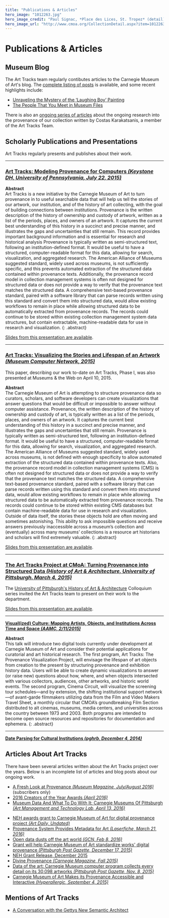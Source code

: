 ```yaml
---
title: "Publications & Articles"
hero_image: "1012263.jpg"
hero_image_credit: "Paul Signac, *Place des Lices, St. Tropez* (detail), 1893. Carnegie Museum of Art, Acquired through the generosity of the Sarah Mellon Scaife Family, 66.24.2."
hero_image_url: "http://www.cmoa.org/CollectionDetail.aspx?item=1012263"
---
```


# Publications & Articles

## Museum Blog

The Art Tracks team regularly contibutes articles to the Carnegie Museum of Art's blog. 
The [complete listing of posts](http://blog.cmoa.org/category/series/art-tracks/) is available, and some recent highlights include:

* [Unraveling the Mystery of the ‘Laughing Boy’ Painting](http://blog.cmoa.org/2016/04/unraveling-the-mystery-of-the-laughing-boy-painting/)
* [The People That You Meet in Museum Files](http://blog.cmoa.org/2014/12/art-tracks-the-people-that-you-meet-in-museum-files/)

There is also an [ongoing series of articles](http://blog.cmoa.org/category/series/collectors/) about the ongoing research into the provenance of our collection written by Costas Karakatsanis, a member of the Art Tracks Team.


## Scholarly Publications and Presentations

Art Tracks regularly presents and publishes about their work. 

---

### **[Art Tracks: Modeling Provenance for Computers *(Keystone DH, University of Pennsylvania, July 22, 2015)*](http://keystonedh.network/2015/)**

>
  **Abstract**  
  Art Tracks is a new initiative by the Carnegie Museum of Art to turn provenance in to useful searchable data that will help us tell the stories of our artwork, our institution, and of the history of art collecting, with the goal of building connections between institutions. Provenance is the written description of the history of ownership and custody of artwork, written as a list of the periods, places, and owners of an artwork. It captures the current best understanding of this history in a succinct and precise manner, and illustrates the gaps and uncertainties that still remain. This record provides important background information and is essential for research and historical analysis Provenance is typically written as semi-structured text, following an institution-defined format. It would be useful to have a structured, computer-readable format for this data, allowing for search, visualization, and aggregated research. The American Alliance of Museums suggested standard, widely used across museums, is not sufficiently specific, and this prevents automated extraction of the structured data contained within provenance texts. Additionally, the provenance record model in collection management systems is often not designed for structured data or does not provide a way to verify that the provenance text matches the structured data. A comprehensive text-based provenance standard, paired with a software library that can parse records written using this standard and convert them into structured data, would allow existing workflows to remain in place while allowing structured data to be automatically extracted from provenance records. The records could continue to be stored within existing collection management system data structures, but contain extractable, machine-readable data for use in research and visualization.
{: .abstract}

[Slides from this presentation are available](http://www.slideshare.net/TraceyBergFulton/art-tracks-at-keystone-dh).

---

### **[Art Tracks:  Visualizing the Stories and Lifespan of an Artwork *(Museum Computer Network, 2015)*](http://mw2015.museumsandtheweb.com/proposal/art-tracks-visualizing-the-stories-and-lifespan-of-an-artwork/)**

This paper, describing our work to-date on Art Tracks, Phase I, was also presented at Museums & the Web on April 10, 2015.  

>
  **Abstract**  
  The Carnegie Museum of Art is attempting to structure provenance data so curators, scholars, and software developers can create visualizations that answer questions that would be difficult or impossible to answer without computer assistance. Provenance, the written description of the history of ownership and custody of art, is typically written as a list of the periods, places, and owners of an artwork. It captures the current best understanding of this history in a succinct and precise manner, and illustrates the gaps and uncertainties that still remain. Provenance is typically written as semi-structured text, following an institution-defined format. It would be useful to have a structured, computer-readable format for this data, allowing for search, visualization, and aggregated research. The American Alliance of Museums suggested standard, widely used across museums, is not defined with enough specificity to allow automated extraction of the structured data contained within provenance texts. Also, the provenance record model in collection management systems (CMS) is often not designed for structured data or does not provide a way to verify that the provenance text matches the structured data. A comprehensive text-based provenance standard, paired with a software library that can parse records written using this standard and convert them into structured data, would allow existing workflows to remain in place while allowing structured data to be automatically extracted from provenance records. The records could continue to be stored within existing CMS databases but contain machine-readable data for use in research and visualization. Outside of data itself, the stories these objects hold are often moving and sometimes astonishing. This ability to ask impossible questions and receive answers previously inaccessible across a museum’s collection and (eventually) across many museums’ collections is a resource art historians and scholars will find extremely valuable.
{: .abstract}

[Slides from this presentation are available](http://www.slideshare.net/workergnome/art-tracks-museums-the-web-2015). 



---

### **[The Art Tracks Project at CMoA: Turning Provenance into Structured Data *(History of Art & Architecture, University of Pittsburgh. March 4, 2015)*](http://www.haa.pitt.edu/news-events/cmoa-art-tracks-colloquium)**

The [University of Pittsburgh's History of Art & Architecture](http://www.haa.pitt.edu/) Colloquium series invited the Art Tracks team to present on their work to the department.  

[Slides from this presentation are available](http://www.slideshare.net/workergnome/art-tracks-colloquium).

---

**[Visual(ized) Culture: Mapping Artists, Objects, and Institutions Across Time and Space *(AAMC, 2/11/2015)*](http://www.artcurators.org/events/EventDetails.aspx?id=525482&group=)**

> 
  **Abstract**  
  This talk will introduce two digital tools currently under development at Carnegie Museum of Art and consider their potential applications for curatorial and art historical research. The first program, Art Tracks: The Provenance Visualization Project, will envisage the lifespan of art objects from creation to the present by structuring provenance and exhibition history data. Users will be able to create dynamic visualizations to answer (or raise new) questions about how, where, and when objects intersected with various collectors, audiences, other artworks, and historic world events. The second program, Cinema Circuit, will visualize the screening tour schedules—and by extension, the shifting institutional support network—of avant-garde filmmakers utilizing data from the Film and Video Makers Travel Sheet, a monthly circular that CMOA’s groundbreaking Film Section distributed to alt cinemas, museums, media centers, and universities across the country between 1973 and 2003. Both programs are intended to become open source resources and repositories for documentation and ephemera.
{: .abstract}

---

**[Date Parsing for Cultural Institutions *(pghrb, December 4, 2014)*](http://www.meetup.com/pittsburgh-ruby/events/218778857/)**

## Articles About Art Tracks

There have been several articles written about the Art Tracks project over the years.  Below is an incomplete list of articles and blog posts about our ongoing work.

* [A Fresh Look at Provenance *(Museum Magazine, July/August 2016)*](http://www.bluetoad.com/publication/?i=318411&ver=html5&p=36) (subscribers only)
* [2016 Creators of the Year Awards *(April 2016)*](http://createpgh.org/our-crew/#block-39159611a67423821012)
* [Museum Data And What To Do With It: Carnegie Museums Of Pittsburgh *(Art Management and Technology Lab, April 13, 2016)*](http://amt-lab.org/blog/2016/3/museum-data-and-what-to-do-with-it-carnegie-museum-of-art)
<!-- * [Observer CULTURE, December 18, 2015](http://observer.com/2015/12/brooklyn-museum-hires-nancy-spector-clark-to-show-prado-nudes-and-more/) -->
* [NEH awards grant to Carnegie Museum of Art for digital provenance project *(Art Daily, Undated)*](http://artdaily.com/news/83803/NEH-awards-grant-to-Carnegie-Museum-of-Art-for-digital-provenance-project#.VxlANFJqmrk)
* [Provenance System Provides Metadata for Art *(Laserfiche, March 21, 2016)*](https://www.laserfiche.com/simplicity/provenance-system-provides-metadata-for-art/)
* [Open data dusts off the art world *(GCN, Feb 8, 2016)*](https://gcn.com/articles/2016/02/08/open-data-art-provenance.aspx)
* [Grant will help Carnegie Museum of Art standardize works' digital provenance *(Pittsburgh Post Gazette, December 17, 2015)*](http://www.post-gazette.com/ae/art-architecture/2015/12/17/Grant-will-help-Carnegie-Museum-of-Art-standardize-works-digital-provenance/stories/201512170179)
* [NEH Grant Release, December 2015](https://securegrants.neh.gov/PublicQuery/main.aspx?f=1&gn=PR-234554-16)
* [Divine Provenance *(Carnegie Magazine, Fall 2015)*](http://www.carnegiemuseums.org/cmag/feature.php?id=519)
* [Data of the art: Carnegie Museum computer program collects every detail on its 30,098 artworks *(Pittsburgh Post Gazette, Nov. 8, 2015)*](http://www.post-gazette.com/ae/art-architecture/2015/11/08/Data-of-the-art-Carnegie-Museum-computer-program-Elysa-collects-every-detail-on-its-30-098-artworks/stories/201511080038)
* [Carnegie Museum of Art Makes its Provenance Accessible and Interactive *(Hyperallergic, September 4, 2015)*](http://hyperallergic.com/234563/carnegie-museum-of-art-makes-its-provenance-accessible-and-interactive/)


## Mentions of Art Tracks

* [A Conversation with the Gettys New Semantic Architect](http://blogs.getty.edu/iris/a-conversation-with-the-gettys-new-semantic-architect)